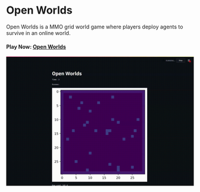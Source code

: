 # Open Worlds

Open Worlds is a MMO grid world game where players deploy agents to survive in an online world.

#### Play Now: [Open Worlds](https://share.streamlit.io/jetnew/open-worlds)

![image](assets/demo.gif)
